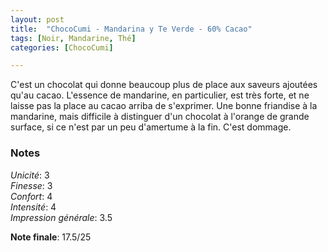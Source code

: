 ```yaml
---
layout: post
title:  "ChocoCumi - Mandarina y Te Verde - 60% Cacao"
tags: [Noir, Mandarine, Thé] 
categories: [ChocoCumi]

---
```


C'est un chocolat qui donne beaucoup plus de place aux saveurs ajoutées qu'au cacao. L'essence de mandarine, en particulier, est très forte, et ne laisse pas la place au cacao arriba de s'exprimer.
Une bonne friandise à la mandarine, mais difficile à distinguer d'un chocolat à l'orange de grande surface, si ce n'est par un peu d'amertume à la fin. C'est dommage.


### Notes

_Unicité_: 3  
_Finesse_: 3  
_Confort_: 4  
_Intensité_: 4  
_Impression générale_: 3.5

**Note finale**: 17.5/25